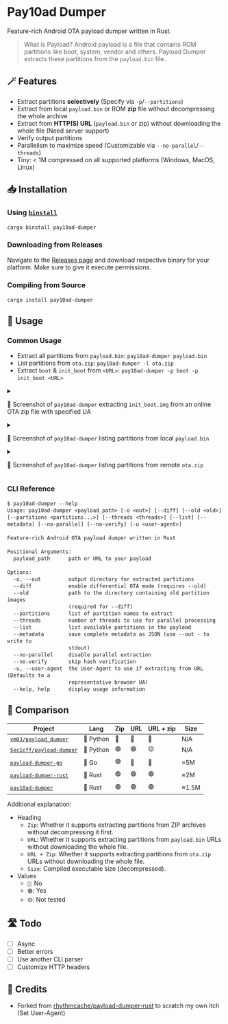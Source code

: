 # Pay10ad Dumper

Feature-rich Android OTA payload dumper written in Rust.

> What is Payload?
> Android payload is a file that contains ROM partitions like boot, system, vendor and others. Payload Dumper extracts these partitions from the `payload.bin` file.

## 🪄 Features

- Extract partitions **selectively** (Specify via `-p`/`--partitions`)
- Extract from local `payload.bin` or ROM **zip** file without decompressing the whole archive
- Extract from **HTTP(S) URL** (`payload.bin` or zip) without downloading the whole file (Need server support)
- Verify output partitions
- Parallelism to maximize speed (Customizable via `--no-parallel`/`--threads`)
- Tiny: < 1M compressed on all supported platforms (Windows, MacOS, Linux)

## 📥 Installation

### Using [`binstall`](https://github.com/cargo-bins/cargo-binstall)

```shell
cargo binstall pay10ad-dumper
```

### Downloading from Releases

Navigate to the [Releases page](https://github.com/PRO-2684/pay10ad-dumper/releases) and download respective binary for your platform. Make sure to give it execute permissions.

### Compiling from Source

```shell
cargo install pay10ad-dumper
```

## 📖 Usage

### Common Usage

- Extract all partitions from `payload.bin`: `pay10ad-dumper payload.bin`
- List partitions from `ota.zip`: `pay10ad-dumper -l ota.zip`
- Extract `boot` & `init_boot` from `<URL>`: `pay10ad-dumper -p boot -p init_boot <URL>`

<details><summary>

📸 Screenshot of `pay10ad-dumper` extracting `init_boot.img` from an online OTA zip file with specified UA

</summary>

![sample-remote-zip.png](images/sample-remote-zip.png)

</details>

<details><summary>

📸 Screenshot of `pay10ad-dumper` listing partitions from local `payload.bin`

</summary>

![sample-local-list](images/sample-local-list.png)

</details>

<details><summary>

📸 Screenshot of `pay10ad-dumper` listing partitions from remote `ota.zip`

</summary>

![sample-remote-list](images/sample-remote-list.png)

</details>

### CLI Reference

```shell
$ pay10ad-dumper --help
Usage: pay10ad-dumper <payload_path> [-o <out>] [--diff] [--old <old>] [--partitions <partitions...>] [--threads <threads>] [--list] [--metadata] [--no-parallel] [--no-verify] [-u <user-agent>]

Feature-rich Android OTA payload dumper written in Rust

Positional Arguments:
  payload_path      path or URL to your payload

Options:
  -o, --out         output directory for extracted partitions
  --diff            enable differential OTA mode (requires --old)
  --old             path to the directory containing old partition images
                    (required for --diff)
  --partitions      list of partition names to extract
  --threads         number of threads to use for parallel processing
  --list            list available partitions in the payload
  --metadata        save complete metadata as JSON (use --out - to write to
                    stdout)
  --no-parallel     disable parallel extraction
  --no-verify       skip hash verification
  -u, --user-agent  the User-Agent to use if extracting from URL (Defaults to a
                    representative browser UA)
  --help, help      display usage information
```

## 🤔 Comparison

| Project | Lang | Zip | URL | URL + zip | Size |
| - | - | - | - | - | - |
| [`vm03/payload_dumper`](https://github.com/vm03/payload_dumper) | 🐍 Python | 🔴 | 🔴 | 🔴 | N/A |
| [`5ec1cff/payload-dumper`](https://github.com/5ec1cff/payload-dumper) | 🐍 Python | 🟢 | 🟢 | 🟡 | N/A |
| [`payload-dumper-go`](https://github.com/ssut/payload-dumper-go) | 🐹 Go | 🟢 | 🔴 | 🔴 | ≈5M |
| [`payload-dumper-rust`](https://github.com/rhythmcache/payload-dumper-rust) | 🦀 Rust | 🟢 | 🟢 | 🟢 | ≈2M |
| [`pay10ad-dumper`](https://github.com/PRO-2684/pay10ad-dumper) | 🦀 Rust | 🟢 | 🟢 | 🟢 | ≈1.5M |

Additional explanation:

- Heading
    - `Zip`: Whether it supports extracting partitions from ZIP archives without decompressing it first.
    - `URL`: Whether it supports extracting partitions from `payload.bin` URLs without downloading the whole file.
    - `URL + Zip`: Whether it supports extracting partitions from `ota.zip` URLs without downloading the whole file.
    - `Size`: Compiled executable size (decompressed).
- Values
    - `🔴`: No
    - `🟢`: Yes
    - `🟡`: Not tested

## 🛣️ Todo

- [ ] Async
- [ ] Better errors
- [ ] Use another CLI parser
- [ ] Customize HTTP headers

## 🎉 Credits

- Forked from [rhythmcache/payload-dumper-rust](https://github.com/rhythmcache/payload-dumper-rust) to scratch my own itch (Set User-Agent)
